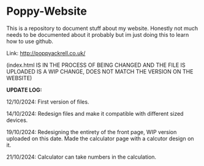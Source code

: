 # Poppy-Website
This is a repository to document stuff about my website. Honestly not much needs to be documented about it probably but im just doing this to learn how to use github.

Link:
http://poppyackrell.co.uk/

(index.html IS IN THE PROCESS OF BEING CHANGED AND THE FILE IS UPLOADED IS A WIP CHANGE, DOES NOT MATCH THE VERSION ON THE WEBSITE)

**UPDATE LOG:**

12/10/2024: First version of files.

14/10/2024: Redesign files and make it compatible with different sized devices.

19/10/2024: Redesigning the entirety of the front page, WIP version uploaded on this date. Made the calculator page with a calcutor design on it.

21/10/2024: Calculator can take numbers in the calculation.
